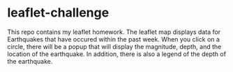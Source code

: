 # leaflet-challenge
This repo contains my leaflet homework. The leaflet map displays data for Earthquakes that have occured within the past week. When you click on a circle, there will be a popup that will display the magnitude, depth, and the location of the earthquake. In addition, there is also a legend of the depth of the earthquake.
